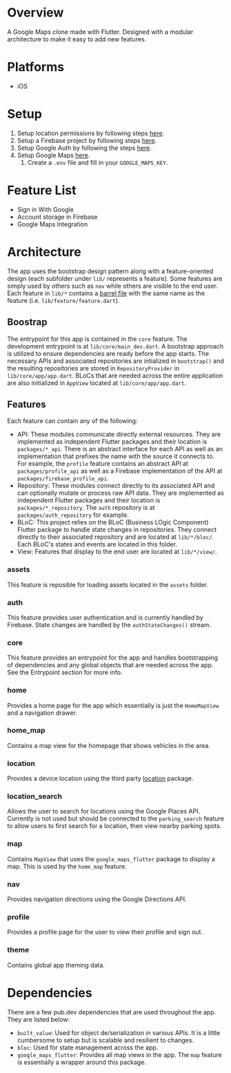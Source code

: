 # Overview
A Google Maps clone made with Flutter. Designed with a modular architecture to make it easy to add new features.

# Platforms
* iOS

# Setup
1. Setup location permissions by following steps [here](https://pub.dev/packages/location).
2. Setup a Firebase project by following steps [here](https://firebase.google.com/docs/flutter/setup?platform=ios).
3. Setup Google Auth by following the steps [here](https://pub.dev/packages/google_sign_in).
4. Setup Google Maps [here](https://pub.dev/packages/google_maps_flutter).
   1. Create a `.env` file and fill in your `GOOGLE_MAPS_KEY`.

# Feature List
* Sign in With Google
* Account storage in Firebase
* Google Maps Integration

# Architecture
The app uses the bootstrap design pattern along with a feature-oriented design (each subfolder under `lib/` represents a feature). Some features are simply used by others such as `nav` while others are visible to the end user. Each feature in `lib/*` contains a [barrel file](https://adrianfaciu.dev/posts/barrel-files/) with the same name as the feature (i.e. `lib/feature/feature.dart`).

## Boostrap
The entrypoint for this app is contained in the `core` feature. The development entrypoint is at `lib/core/main_dev.dart`. A bootstrap approach is utilized to ensure dependencies are ready before the app starts. The necessary APIs and associated repositories are intialized in `bootstrap()` and the resulting repositories are stored in `RepositoryProvider` in `lib/core/app/app.dart`. BLoCs that are needed across the entire application are also initialized in `AppView` located at `lib/core/app/app.dart`.

## Features
Each feature can contain any of the following:
* API: These modules communicate directly external resources. They are implemented as independent Flutter packages and their location is `packages/*_api`. There is an abstract interface for each API as well as an implementation that prefixes the name with the source it connects to. For example, the `profile` feature contains an abstract API at `packages/profile_api` as well as a Firebase implementation of the API at `packages/firebase_profile_api`.
* Repository: These modules connect directly to its associated API and can optionally mutate or process raw API data. They are implemented as independent Flutter packages and their location is `packages/*_repository`. The `auth` repository is at `packages/auth_repository` for example.
* BLoC: This project relies on the BLoC (Business LOgic Component) Flutter package to handle state changes in repositories. They connect directly to their associated repository and are located at `lib/*/bloc/`. Each BLoC's states and events are located in this folder.
* View: Features that display to the end user are located at `lib/*/view/`.

### assets
This feature is reposible for loading assets located in the `assets` folder.

### auth
This feature provides user authentication and is currently handled by Firebase. State changes are handled by the `authStateChanges()` stream.

### core
This feature provides an entrypoint for the app and handles bootstrapping of dependencies and any global objects that are needed across the app. See the Entrypoint section for more info.

### home
Provides a home page for the app which essentially is just the `HomeMapView` and a navigation drawer.

### home_map
Contains a map view for the homepage that shows vehicles in the area.

### location
Provides a device location using the third party [location](https://pub.dev/packages/location) package.

### location_search
Allows the user to search for locations using the Google Places API. Currently is not used but should be connected to the `parking_search` feature to allow users to first search for a location, then view nearby parking spots.

### map
Contains `MapView` that uses the `google_maps_flutter` package to display a map. This is used by the `home_map` feature.

### nav
Provides navigation directions using the Google Directions API.

### profile
Provides a profile page for the user to view their profile and sign out.

### theme
Contains global app theming data.

# Dependencies
There are a few pub.dev dependencies that are used throughout the app. They are listed below:
* `built_value`: Used for object de/serialization in various APIs. It is a little cumbersome to setup but is scalable and resilient to changes.
* `bloc`: Used for state management across the app.
* `google_maps_flutter`: Provides all map views in the app. The `map` feature is essentially a wrapper around this package.
